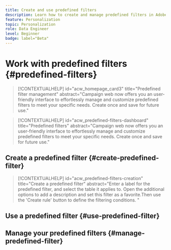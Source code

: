 ```yaml
---
title: Create and use predefined filters
description: Learn how to create and manage predefined filters in Adobe Campaign web UI
feature: Personalization
topic: Personalization
role: Data Engineer
level: Beginner
badge: label="Beta" 
---
```

# Work with predefined filters {#predefined-filters}

>[!CONTEXTUALHELP]
>id="acw_homepage_card3"
>title="Predefined filter management"
>abstract="Campaign web now offers you an user-friendly interface to effortlessly manage and customize predefined filters to meet your specific needs. Create once and save for future use."

>[!CONTEXTUALHELP]
>id="acw_predefined-filters-dashboard"
>title="Predefined filters"
>abstract="Campaign web now offers you an user-friendly interface to effortlessly manage and customize predefined filters to meet your specific needs. Create once and save for future use."

## Create a predefined filter {#create-predefined-filter}


>[!CONTEXTUALHELP]
>id="acw_predefined-filters-creation"
>title="Create a predefined filter"
>abstract="Enter a label for the predefined filter, and select the table it applies to. Open the additional options to add a description and set this filter as a favorite.Then use the 'Create rule' button to define the filtering conditions. "

## Use a predefined filter {#use-predefined-filter}



## Manage your predefined filters {#manage-predefined-filter}


